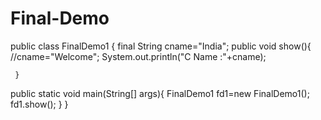 # Final-Demo
public class FinalDemo1 {
    final String cname="India";
     public void show(){
         //cname="Welcome";
         System.out.println("C Name :"+cname);
         
     }
public static void main(String[] args){
    FinalDemo1 fd1=new FinalDemo1();
      fd1.show();
}
}
